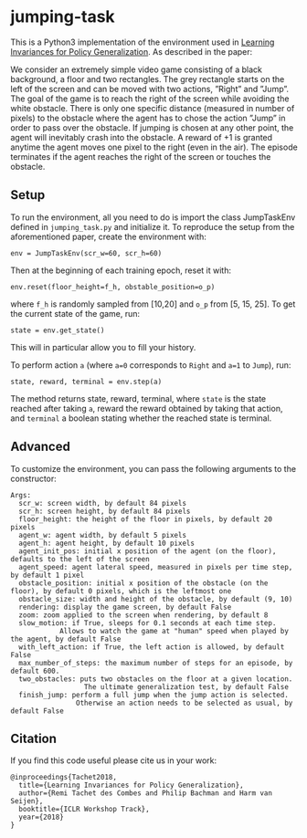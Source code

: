 
# jumping-task

This is a Python3 implementation of the environment used in [Learning Invariances for Policy Generalization](https://openreview.net/pdf?id=BJHRaK1PG). As described in the paper:

We consider an extremely simple video game consisting of a black background, a floor and
two rectangles. The grey rectangle starts on the left of the screen and can be moved with
two actions, ”Right” and ”Jump”. The goal of the game is to reach the right of the screen while
avoiding the white obstacle. There is only one specific distance (measured in number of pixels) to
the obstacle where the agent has to chose the action ”Jump” in order to pass over the obstacle. If
jumping is chosen at any other point, the agent will inevitably crash into the obstacle. A reward of
+1 is granted anytime the agent moves one pixel to the right (even in the air). The episode terminates
if the agent reaches the right of the screen or touches the obstacle.

## Setup

To run the environment, all you need to do is import the class JumpTaskEnv defined in `jumping_task.py` and initialize it. To reproduce the setup from the aforementioned paper, create the environment with:

```
env = JumpTaskEnv(scr_w=60, scr_h=60)
```

Then at the beginning of each training epoch, reset it with:

```
env.reset(floor_height=f_h, obstable_position=o_p)
```

where `f_h` is randomly sampled from [10,20] and `o_p` from [5, 15, 25].
To get the current state of the game, run:

```
state = env.get_state()
```
This will in particular allow you to fill your history.

To perform action `a` (where `a=0` corresponds to `Right` and `a=1` to `Jump`), run:

```
state, reward, terminal = env.step(a)
```
The method returns state, reward, terminal, where `state` is the state reached after taking `a`, reward the reward obtained by taking that action, and `terminal` a boolean stating whether the reached state is terminal.

## Advanced

To customize the environment, you can pass the following arguments to the constructor:

```
Args:
  scr_w: screen width, by default 84 pixels
  scr_h: screen height, by default 84 pixels
  floor_height: the height of the floor in pixels, by default 20 pixels
  agent_w: agent width, by default 5 pixels
  agent_h: agent height, by default 10 pixels
  agent_init_pos: initial x position of the agent (on the floor), defaults to the left of the screen
  agent_speed: agent lateral speed, measured in pixels per time step, by default 1 pixel
  obstacle_position: initial x position of the obstacle (on the floor), by default 0 pixels, which is the leftmost one
  obstacle_size: width and height of the obstacle, by default (9, 10)
  rendering: display the game screen, by default False
  zoom: zoom applied to the screen when rendering, by default 8
  slow_motion: if True, sleeps for 0.1 seconds at each time step.
            Allows to watch the game at "human" speed when played by the agent, by default False
  with_left_action: if True, the left action is allowed, by default False
  max_number_of_steps: the maximum number of steps for an episode, by default 600.
  two_obstacles: puts two obstacles on the floor at a given location.
                  The ultimate generalization test, by default False
  finish_jump: perform a full jump when the jump action is selected.
                Otherwise an action needs to be selected as usual, by default False
```

## Citation

If you find this code useful please cite us in your work:

```
@inproceedings{Tachet2018,
  title={Learning Invariances for Policy Generalization},
  author={Remi Tachet des Combes and Philip Bachman and Harm van Seijen},
  booktitle={ICLR Workshop Track},
  year={2018}
}
```
